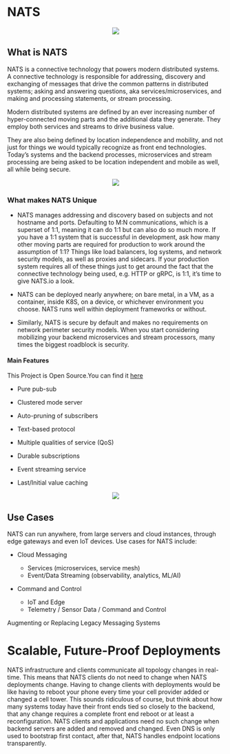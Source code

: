 # NATS

<p align="center">
  <img src="https://nats.io/img/logos/nats-horizontal-color.png"/>
</p>



## What is NATS


  NATS is a connective technology that powers modern distributed systems. A connective technology is responsible for addressing, discovery and exchanging of messages that drive the common patterns in distributed systems; asking and answering questions, aka services/microservices, and making and processing statements, or stream processing.
  
  Modern distributed systems are defined by an ever increasing number of hyper-connected moving parts and the additional data they generate. They employ both services and streams to drive business value.
  
  They are also being defined by location independence and mobility, and not just for things we would typically recognize as front end technologies. Today’s systems and the backend processes, microservices and stream processing are being asked to be location independent and mobile as well, all while being secure.
  


<p align="center">
  <img src="https://nats.io/img/new_social_nats.png "/>
</p>



### What makes NATS Unique


  
   - NATS manages addressing and discovery based on subjects and not hostname and ports. Defaulting to M:N communications, which is a superset of 1:1, meaning it can do 1:1 but can also do so much more. If you have a 1:1 system that is successful in development, ask how many other moving parts are required for production to work around the assumption of 1:1? Things like load balancers, log systems, and network security models, as well as proxies and sidecars. If your production system requires all of these things just to get around the fact that the connective technology being used, e.g. HTTP or gRPC, is 1:1, it’s time to give NATS.io a look.
  
   - NATS can be deployed nearly anywhere; on bare metal, in a VM, as a container, inside K8S, on a device, or whichever environment you choose. NATS runs well within deployment frameworks or without.
  
   - Similarly, NATS is secure by default and makes no requirements on network perimeter security models. When you start considering mobilizing your backend microservices and stream processors, many times the biggest roadblock is security.
  


#### Main Features

  
   This Project is Open Source.You can find it [here]("https://github.com/nats-io/nats-server")
  
  - Pure pub-sub
  
  - Clustered mode server
  
  - Auto-pruning of subscribers
  
  - Text-based protocol
  
  - Multiple qualities of service (QoS)
  
  - Durable subscriptions
  
  - Event streaming service
  
  - Last/Initial value caching


<p align="center">
  <img src="https://www.cncf.io/wp-content/uploads/2020/08/NATS1-1.png"/>
</p>

<h2> Use Cases </h2>

  NATS can run anywhere, from large servers and cloud instances, through edge gateways and even IoT devices. Use cases for NATS include:
  
  - Cloud Messaging
  
    - Services (microservices, service mesh)
    - Event/Data Streaming (observability, analytics, ML/AI)
  
  - Command and Control
  
    - IoT and Edge
    - Telemetry / Sensor Data / Command and Control
  
  Augmenting or Replacing Legacy Messaging Systems


  
# Scalable, Future-Proof Deployments
  
   NATS infrastructure and clients communicate all topology changes in real-time. This means that NATS clients do not need to change when NATS deployments change. Having to change clients with deployments would be like having to reboot your phone every time your cell provider added or changed a cell tower. This sounds ridiculous of course, but think about how many systems today have their front ends tied so closely to the backend, that any change requires a complete front end reboot or at least a reconfiguration. NATS clients and applications need no such change when backend servers are added and removed and changed. Even DNS is only used to bootstrap first contact, after that, NATS handles endpoint locations transparently.
  

 



